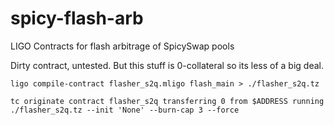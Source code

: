# spicy-flash-arb
LIGO Contracts for flash arbitrage of SpicySwap pools

Dirty contract, untested. But this stuff is 0-collateral so its less of a big deal.

```
ligo compile-contract flasher_s2q.mligo flash_main > ./flasher_s2q.tz

tc originate contract flasher_s2q transferring 0 from $ADDRESS running ./flasher_s2q.tz --init 'None' --burn-cap 3 --force
```